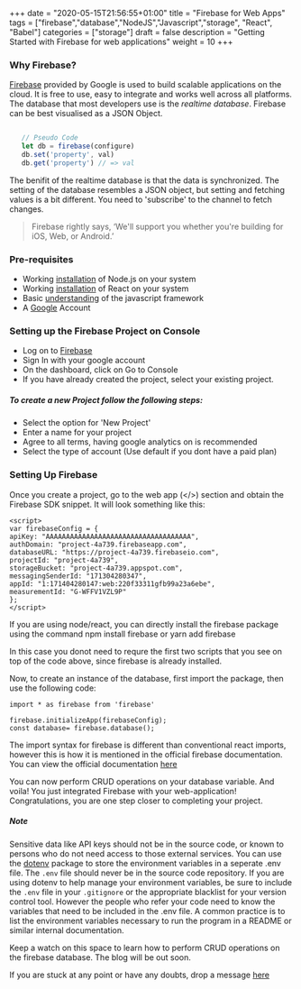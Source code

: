 +++
date = "2020-05-15T21:56:55+01:00"
title = "Firebase for Web Apps"
tags = ["firebase","database","NodeJS","Javascript","storage", "React", "Babel"]
categories = ["storage"]
draft = false
description = "Getting Started with Firebase for web applications"
weight = 10
+++

### Why Firebase?

[Firebase](https://firebase.google.com/) provided by Google is used to build scalable applications on the cloud. It is free to use, easy to integrate and works well across all platforms. The database that most developers use is the *realtime database*. Firebase can be best visualised as a JSON Object.
 ``` javascript  

    // Pseudo Code
    let db = firebase(configure)
    db.set('property', val)
    db.get('property') // => val

```


The benifit of the realtime database is that the data is synchronized. The setting of the database resembles a JSON object, but setting and fetching values is a bit different. You need to 'subscribe' to the channel to fetch changes.

> Firebase rightly says, ‘We'll support you whether you're building for iOS, Web, or Android.’

### Pre-requisites
- Working [installation](https://nodejs.org/en/download/) of Node.js on your system 
- Working [installation](https://reactjs.org/) of React on your system 
- Basic [understanding](https://javascript.info/) of the javascript framework
- A [Google](https://accounts.google.com/ServiceLogin/identifier?service=accountsettings&passive=1209600&osid=1&continue=https%3A%2F%2Fmyaccount.google.com%2F&followup=https%3A%2F%2Fmyaccount.google.com%2F&authuser=0&csig=AF-SEnbuT07PO8rT9wOo%3A1589622329&flowName=GlifWebSignIn&flowEntry=AddSession) Account

### Setting up the Firebase Project on Console

- Log on to [Firebase](https://firebase.google.com/)
- Sign In with your google account
- On the dashboard, click on Go to Console
- If you have already created the project, select your existing project.

##### To create a new Project follow the following steps:

- Select the option for 'New Project'
- Enter a name for your project 
- Agree to all terms, having google analytics on is recommended
- Select the type of account (Use default if you dont have a paid plan)

   
### Setting Up Firebase

Once you create a project, go to the web app (</>) section and obtain the Firebase SDK snippet. It will look something like this:


    <script>
    var firebaseConfig = {
    apiKey: "AAAAAAAAAAAAAAAAAAAAAAAAAAAAAAAAAAAA",
    authDomain: "project-4a739.firebaseapp.com",
    databaseURL: "https://project-4a739.firebaseio.com",
    projectId: "project-4a739",
    storageBucket: "project-4a739.appspot.com",
    messagingSenderId: "171304280347",
    appId: "1:171404280147:web:220f33311gfb99a23a6ebe",
    measurementId: "G-WFFV1VZL9P"
    };  
    </script>

If you are using node/react, you can directly install the firebase package using the command
    npm install firebase
or
    yarn add firebase

In this case you donot need to requre the first two scripts that you see on top of the code above, since firebase is already installed.

Now, to create an instance of the database, first import the package, then use the following code:

    import * as firebase from 'firebase'

    firebase.initializeApp(firebaseConfig);
    const database= firebase.database();



The import syntax for firebase is different than conventional react imports, however this is how it is mentioned in the official firebase documentation. You can view the official documentation [here](https://firebase.google.com/docs)

You can now perform CRUD operations on your database variable. And voila! You just integrated Firebase with your web-application! Congratulations, you are one step closer to completing your project. 

##### Note
Sensitive data like API keys should not be in the source code, or known to persons who do not need access to those external services.
You can use the [dotenv](https://www.npmjs.com/package/dotenv) package to store the environment variables in a seperate .env file.
The `.env` file should never be in the source code repository. If you are using dotenv to help manage your environment variables, be sure to include the `.env` file in your `.gitignore` or the appropriate blacklist for your version control tool.
However the people who refer your code need to know the variables that need to be included in the .env file. A common practice is to list the environment variables necessary to run the program in a README or similar internal documentation.

Keep a watch on this space to learn how to perform CRUD operations on the firebase database. The blog will be out soon.

If you are stuck at any point or have any doubts, drop a message [here](https://www.vrushtimody.me/)

